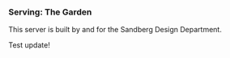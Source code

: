### Serving: The Garden

This server is built by and for the Sandberg Design Department.

Test update!
